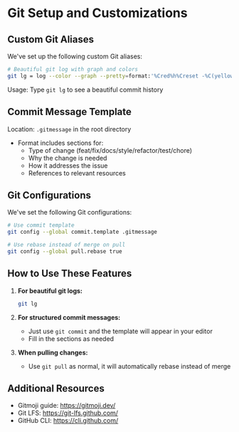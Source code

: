 # Git Setup and Customizations

## Custom Git Aliases
We've set up the following custom Git aliases:
```bash
# Beautiful git log with graph and colors
git lg = log --color --graph --pretty=format:'%Cred%h%Creset -%C(yellow)%d%Creset %s %Cgreen(%cr) %C(bold blue)<%an>%Creset' --abbrev-commit
```
Usage: Type `git lg` to see a beautiful commit history

## Commit Message Template
Location: `.gitmessage` in the root directory
- Format includes sections for:
  - Type of change (feat/fix/docs/style/refactor/test/chore)
  - Why the change is needed
  - How it addresses the issue
  - References to relevant resources

## Git Configurations
We've set the following Git configurations:
```bash
# Use commit template
git config --global commit.template .gitmessage

# Use rebase instead of merge on pull
git config --global pull.rebase true
```

## How to Use These Features
1. **For beautiful git logs:**
   ```bash
   git lg
   ```

2. **For structured commit messages:**
   - Just use `git commit` and the template will appear in your editor
   - Fill in the sections as needed

3. **When pulling changes:**
   - Use `git pull` as normal, it will automatically rebase instead of merge

## Additional Resources
- Gitmoji guide: https://gitmoji.dev/
- Git LFS: https://git-lfs.github.com/
- GitHub CLI: https://cli.github.com/
